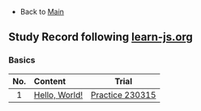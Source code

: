 * Back to [Main](https://github.com/JoonHyeok-hozy-Kim/program_languages#readme)

## Study Record following [learn-js.org](https://www.learn-js.org/)

### Basics
|No.|Content|Trial|
|:-:|:------|:---:|
|1  |[Hello, World!](https://www.learn-js.org/en/Hello%2C_World%21) | [Practice 230315](https://github.com/JoonHyeok-hozy-Kim/program_languages/blob/main/JavaScript/learn_js/practices/basic/01.js) |